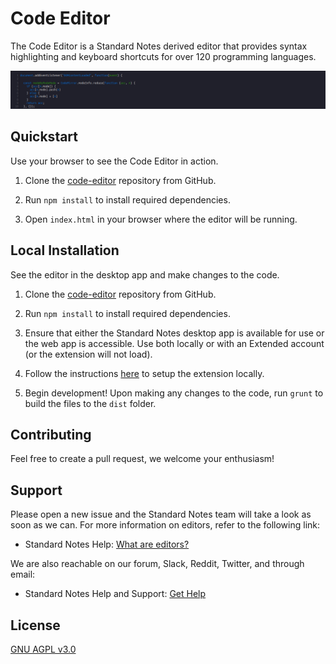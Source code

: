 # Code Editor

The Code Editor is a Standard Notes derived editor that provides syntax highlighting and keyboard shortcuts for over 120 programming languages. 

![Ideal for code snippets and procedures!](code_editor_preview.png)

## Quickstart

Use your browser to see the Code Editor in action.

1. Clone the [code-editor](https://github.com/standardnotes/code-editor) repository from GitHub.

2. Run `npm install` to install required dependencies.
   
3. Open `index.html` in your browser where the editor will be running.

## Local Installation

See the editor in the desktop app and make changes to the code.

1. Clone the [code-editor](https://github.com/standardnotes/code-editor) repository from GitHub.

2. Run `npm install` to install required dependencies.
   
3. Ensure that either the Standard Notes desktop app is available for use or the web app is accessible. Use both locally or with an Extended account (or the extension will not load).

4. Follow the instructions [here](https://docs.standardnotes.org/extensions/local-setup) to setup the extension locally.

5. Begin development! Upon making any changes to the code, run `grunt` to build the files to the `dist` folder.

## Contributing

Feel free to create a pull request, we welcome your enthusiasm!

## Support

Please open a new issue and the Standard Notes team will take a look as soon as we can. For more information on editors, refer to the following link:

- Standard Notes Help: [What are editors?](https://standardnotes.org/help/77/what-are-editors)

We are also reachable on our forum, Slack, Reddit, Twitter, and through email:

- Standard Notes Help and Support: [Get Help](https://standardnotes.org/help)

## License

[GNU AGPL v3.0](https://choosealicense.com/licenses/agpl-3.0/)